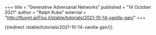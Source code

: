 +++
title = "Generative Adversarial Networks"
published = "14 October 2021"
author = "Ralph Kube"
external = "http://fluxml.ai/Flux.jl/stable/tutorials/2021-10-14-vanilla-gan/"
+++

{{redirect /stable/tutorials/2021-10-14-vanilla-gan/}}
